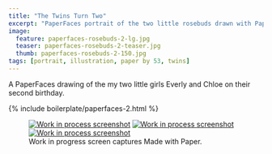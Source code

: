 ```yaml
---
title: "The Twins Turn Two"
excerpt: "PaperFaces portrait of the two little rosebuds drawn with Paper by 53 on an iPad."
image: 
  feature: paperfaces-rosebuds-2-lg.jpg
  teaser: paperfaces-rosebuds-2-teaser.jpg
  thumb: paperfaces-rosebuds-2-150.jpg
tags: [portrait, illustration, paper by 53, twins]
---
```


A PaperFaces drawing of the my two little girls Everly and Chloe on their second birthday.

{% include boilerplate/paperfaces-2.html %}

<figure class="third">
	<a href="{{ site.url }}/images/paperfaces-rosebuds-2-process-1-lg.jpg"><img src="{{ site.url }}/images/paperfaces-rosebuds-2-process-1-600.jpg" alt="Work in process screenshot"></a>
	<a href="{{ site.url }}/images/paperfaces-rosebuds-2-process-2-lg.jpg"><img src="{{ site.url }}/images/paperfaces-rosebuds-2-process-2-600.jpg" alt="Work in process screenshot"></a>
	<a href="{{ site.url }}/images/paperfaces-rosebuds-2-process-3-lg.jpg"><img src="{{ site.url }}/images/paperfaces-rosebuds-2-process-3-600.jpg" alt="Work in process screenshot"></a>
	<figcaption>Work in progress screen captures Made with Paper.</figcaption>
</figure>